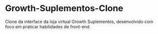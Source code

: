 # Growth-Suplementos-Clone
Clone da interface da loja virtual Growth Suplementos, desenvolvido com foco em praticar habilidades de front-end.
